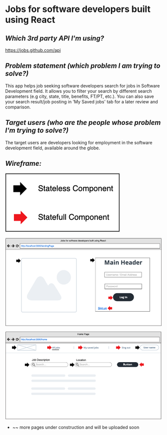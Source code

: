# Jobs for software developers built using React

## *Which 3rd party API I'm using?*
https://jobs.github.com/api

## *Problem statement (which problem I am trying to solve?)*
This app helps job seeking software developers search for jobs in Software Development field. It allows you to filter your search by different search parameters (e.g city, state, title, benefits, FT/PT, etc.). You can also save your search result/job posting in 'My Saved jobs' tab for a later review and comparison.

## *Target users (who are the people whose problem I'm trying to solve?)*
The target users are developers looking for employment in the software development field, available around the globe.

## *Wireframe:*
![0. ComponentsLegend](https://github.com/daler-bobojanov/MOD2-Final-Project/blob/master/wireframe/0.ComponentsLegend.png)

![1. Login(LandingPage)](https://github.com/daler-bobojanov/MOD2-Final-Project/blob/master/wireframe/1.Login(LandingPage).png)

![2. HomePage](https://github.com/daler-bobojanov/MOD2-Final-Project/blob/master/wireframe/2.HomePage.png)

* ~~ more pages under construction and will be uploaded soon
